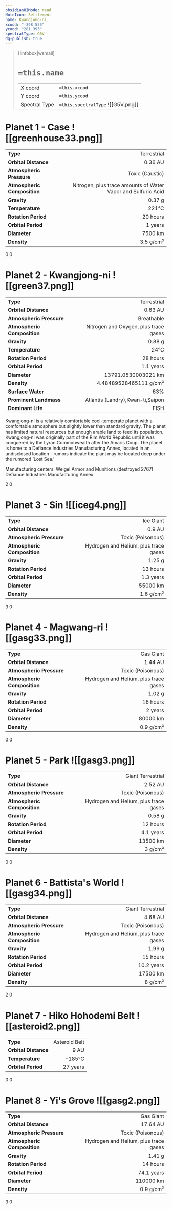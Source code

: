 ```yaml
---
obsidianUIMode: read
NoteIcon: Settlement
name: Kwangjong-ni
xcood: "-398.535"
ycood: "281.393"
spectralType: G5V
dg-publish: true
---
```

> [!infobox|wsmall]
> # `=this.name`
> | | |
> | - | - |
> | X coord | `=this.xcood` |
> | Y coord| `=this.ycood` |
> | Spectral Type | `=this.spectralType` ![[G5V.png]] |

# Planet 1 - Case ![[greenhouse33.png]]
|                             |                           |
| --------------------------- | -------------------------:|
| **Type**                    |             Terrestrial |
| **Orbital Distance**        |   0.36 AU |
| **Atmospheric Pressure**    |       Toxic (Caustic) |
| **Atmospheric Composition** |      Nitrogen, plus trace amounts of Water Vapor and Sulfuric Acid |
| **Gravity**                 |        0.37 g |
| **Temperature**             |    221°C |
| **Rotation Period**         |  20 hours |
| **Orbital Period** | 1 years |
| **Diameter**                |      7500 km | 
| **Density**                 |    3.5 g/cm³ |



0
0



# Planet 2 - Kwangjong-ni ![[green37.png]]
|                             |                           |
| --------------------------- | -------------------------:|
| **Type**                    |             Terrestrial |
| **Orbital Distance**        |   0.63 AU |
| **Atmospheric Pressure**    |       Breathable |
| **Atmospheric Composition** |      Nitrogen and Oxygen, plus trace gases |
| **Gravity**                 |        0.88 g |
| **Temperature**             |    24°C |
| **Rotation Period**         |  28 hours |
| **Orbital Period** | 1.1 years |
| **Diameter**                |      13791.0530003021 km | 
| **Density**                 |    4.48489528465111 g/cm³ |
| **Surface Water**           |           63% | 
| **Prominent Landmass**      |         Atlantis (Landry),Kwan-ti,Saipon | 
| **Dominant Life**           |         FISH |

Kwangjong-ni is a relatively comfortable cool-temperate planet with a comfortable atmosphere but slightly lower than standard gravity. The planet has limited natural resources but enough arable land to feed its population. Kwangjong-ni was originally part of the Rim World Republic until it was conquered by the Lyran Commonwealth after the Amaris Coup. The planet is home to a Defiance Industries Manufacturing Annex, located in an undisclosed location - rumors indicate the plant may be located deep under the rumored ‘Lost Sea.’

Manufacturing centers:
Weigel Armor and Munitions (destroyed 2767)
Defiance Industries Manufacturing Annex

2
0



# Planet 3 - Sin ![[iceg4.png]]
|                             |                           |
| --------------------------- | -------------------------:|
| **Type**                    |             Ice Giant |
| **Orbital Distance**        |   0.9 AU |
| **Atmospheric Pressure**    |       Toxic (Poisonous) |
| **Atmospheric Composition** |      Hydrogen and Helium, plus trace gases |
| **Gravity**                 |        1.25 g |
| **Rotation Period**         |  13 hours |
| **Orbital Period** | 1.3 years |
| **Diameter**                |      55000 km | 
| **Density**                 |    1.6 g/cm³ |



3
0



# Planet 4 - Magwang-ri ![[gasg33.png]]
|                             |                           |
| --------------------------- | -------------------------:|
| **Type**                    |             Gas Giant |
| **Orbital Distance**        |   1.44 AU |
| **Atmospheric Pressure**    |       Toxic (Poisonous) |
| **Atmospheric Composition** |      Hydrogen and Helium, plus trace gases |
| **Gravity**                 |        1.02 g |
| **Rotation Period**         |  16 hours |
| **Orbital Period** | 2 years |
| **Diameter**                |      80000 km | 
| **Density**                 |    0.9 g/cm³ |



0
0



# Planet 5 - Park ![[gasg3.png]]
|                             |                           |
| --------------------------- | -------------------------:|
| **Type**                    |             Giant Terrestrial |
| **Orbital Distance**        |   2.52 AU |
| **Atmospheric Pressure**    |       Toxic (Poisonous) |
| **Atmospheric Composition** |      Hydrogen and Helium, plus trace gases |
| **Gravity**                 |        0.58 g |
| **Rotation Period**         |  12 hours |
| **Orbital Period** | 4.1 years |
| **Diameter**                |      13500 km | 
| **Density**                 |    3 g/cm³ |



0
0



# Planet 6 - Battista's World ![[gasg34.png]]
|                             |                           |
| --------------------------- | -------------------------:|
| **Type**                    |             Giant Terrestrial |
| **Orbital Distance**        |   4.68 AU |
| **Atmospheric Pressure**    |       Toxic (Poisonous) |
| **Atmospheric Composition** |      Hydrogen and Helium, plus trace gases |
| **Gravity**                 |        1.99 g |
| **Rotation Period**         |  15 hours |
| **Orbital Period** | 10.2 years |
| **Diameter**                |      17500 km | 
| **Density**                 |    8 g/cm³ |



2
0



# Planet 7 - Hiko Hohodemi Belt ![[asteroid2.png]]
|                             |                           |
| --------------------------- | -------------------------:|
| **Type**                    |             Asteroid Belt |
| **Orbital Distance**        |   9 AU |
| **Temperature**             |    -185°C |
| **Orbital Period** | 27 years |



0
0



# Planet 8 - Yi's Grove ![[gasg2.png]]
|                             |                           |
| --------------------------- | -------------------------:|
| **Type**                    |             Gas Giant |
| **Orbital Distance**        |   17.64 AU |
| **Atmospheric Pressure**    |       Toxic (Poisonous) |
| **Atmospheric Composition** |      Hydrogen and Helium, plus trace gases |
| **Gravity**                 |        1.41 g |
| **Rotation Period**         |  14 hours |
| **Orbital Period** | 74.1 years |
| **Diameter**                |      110000 km | 
| **Density**                 |    0.9 g/cm³ |



3
0



